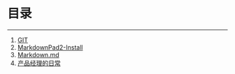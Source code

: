 # 目录
---
1. [GIT](https://github.com/wq57fan/MyNotes/blob/master/Git.md "GIT")
2. [MarkdownPad2-Install](https://github.com/wq57fan/MyNotes/blob/master/MarkdownPad2-Install.md "MarkdownPad2-Install")
3. [Markdown.md](https://github.com/wq57fan/Notes/blob/master/Markdown.md)
4. [产品经理的日常](https://github.com/wq57fan/MyNotes/blob/master/产品经理的日常.md)

